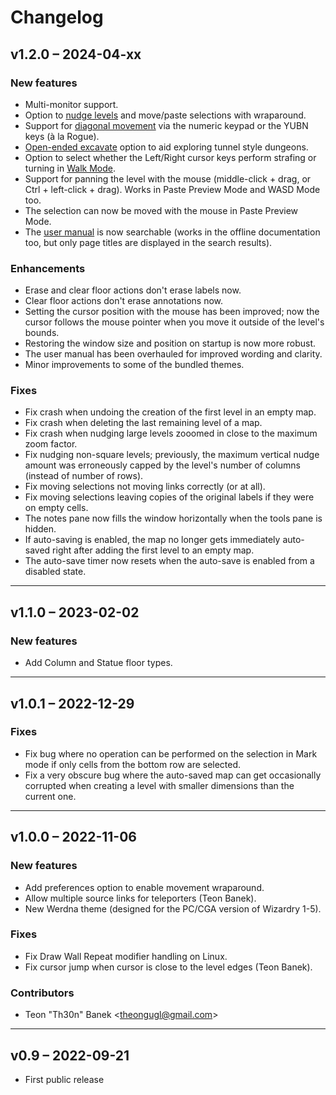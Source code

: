 # Changelog

## v1.2.0 – 2024-04-xx

### New features

- Multi-monitor support.
- Option to [nudge levels](https://gridmonger.johnnovak.net/manual/advanced-editing.html#nudge-level)
  and move/paste selections with wraparound.
- Support for [diagonal movement](https://gridmonger.johnnovak.net/manual/moving-around.html#diagonal-movement)
  via the numeric keypad or the YUBN keys (à la Rogue).
- [Open-ended excavate](https://gridmonger.johnnovak.net/manual/basic-editing.html#open-ended-excavate)
  option to aid exploring tunnel style dungeons.
- Option to select whether the Left/Right cursor keys perform strafing or
  turning in [Walk Mode](https://gridmonger.johnnovak.net/manual/moving-around.html#walk-mode).
- Support for panning the level with the mouse (middle-click + drag, or
  Ctrl + left-click + drag). Works in Paste Preview Mode and WASD Mode too.
- The selection can now be moved with the mouse in Paste Preview Mode.
- The [user manual](https://gridmonger.johnnovak.net/manual/contents.html) is
  now searchable (works in the offline documentation too, but only page titles
  are displayed in the search results).

### Enhancements

- Erase and clear floor actions don't erase labels now.
- Clear floor actions don't erase annotations now.
- Setting the cursor position with the mouse has been improved; now the cursor
  follows the mouse pointer when you move it outside of the level's bounds.
- Restoring the window size and position on startup is now more robust.
- The user manual has been overhauled for improved wording and clarity.
- Minor improvements to some of the bundled themes.

### Fixes

- Fix crash when undoing the creation of the first level in an empty map.
- Fix crash when deleting the last remaining level of a map.
- Fix crash when nudging large levels zooomed in close to the maximum zoom
  factor.
- Fix nudging non-square levels; previously, the maximum vertical nudge amount
  was erroneously capped by the level's number of columns (instead of number
  of rows).
- Fix moving selections not moving links correctly (or at all).
- Fix moving selections leaving copies of the original labels if they were on
  empty cells.
- The notes pane now fills the window horizontally when the tools pane is
  hidden.
- If auto-saving is enabled, the map no longer gets immediately auto-saved
  right after adding the first level to an empty map.
- The auto-save timer now resets when the auto-save is enabled from a disabled
  state.

---

## v1.1.0 – 2023-02-02

### New features

- Add Column and Statue floor types.

---

## v1.0.1 – 2022-12-29

### Fixes

- Fix bug where no operation can be performed on the selection in Mark mode
  if only cells from the bottom row are selected.
- Fix a very obscure bug where the auto-saved map can get occasionally
  corrupted when creating a level with smaller dimensions than the current
  one.

---

## v1.0.0 – 2022-11-06

### New features

- Add preferences option to enable movement wraparound.
- Allow multiple source links for teleporters (Teon Banek).
- New Werdna theme (designed for the PC/CGA version of Wizardry 1-5).

### Fixes

- Fix Draw Wall Repeat modifier handling on Linux.
- Fix cursor jump when cursor is close to the level edges (Teon Banek).

### Contributors

- Teon "Th30n" Banek <<theongugl@gmail.com>>

---

## v0.9 – 2022-09-21

- First public release

